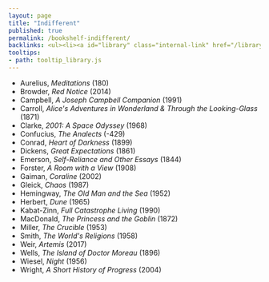```yaml
---
layout: page
title: "Indifferent"
published: true
permalink: /bookshelf-indifferent/
backlinks: <ul><li><a id="library" class="internal-link" href="/library/">Library</a></li></ul>
tooltips: 
- path: tooltip_library.js
---
```


* Aurelius, *Meditations* (180)
* Browder, *Red Notice* (2014)
* Campbell, *A Joseph Campbell Companion* (1991)
* Carroll, *Alice's Adventures in Wonderland & Through the Looking-Glass* (1871)
* Clarke, *2001: A Space Odyssey* (1968)
* Confucius, *The Analects* (-429)
* Conrad, *Heart of Darkness* (1899)
* Dickens, *Great Expectations* (1861)
* Emerson, *Self-Reliance and Other Essays* (1844)
* Forster, *A Room with a View* (1908)
* Gaiman, *Coraline* (2002)
* Gleick, *Chaos* (1987)
* Hemingway, *The Old Man and the Sea* (1952)
* Herbert, *Dune* (1965)
* Kabat-Zinn, *Full Catastrophe Living* (1990)
* MacDonald, *The Princess and the Goblin* (1872)
* Miller, *The Crucible* (1953)
* Smith, *The World's Religions* (1958)
* Weir, *Artemis* (2017)
* Wells, *The Island of Doctor Moreau* (1896)
* Wiesel, *Night* (1956)
* Wright, *A Short History of Progress* (2004)
